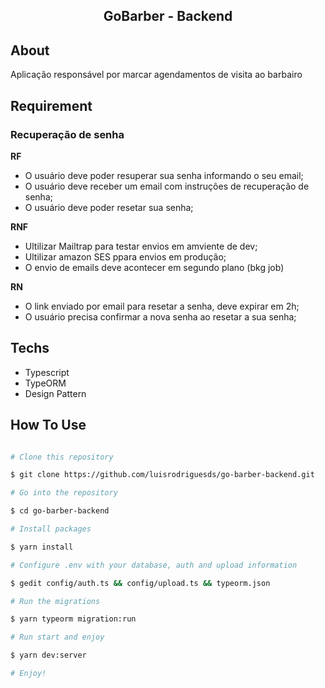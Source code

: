 <h2 align="center">
  GoBarber - Backend
</h2>

## About

Aplicação responsável por marcar agendamentos de visita ao barbairo

## Requirement

### Recuperação de senha

**RF**

- O usuário deve poder resuperar sua senha informando o seu email;
- O usuário deve receber um email com instruções de recuperação de senha;
- O usuário deve poder resetar sua senha;

**RNF**

- Ultilizar Mailtrap para testar envios em amviente de dev;
- Ultilizar amazon SES ppara envios em produção;
- O envio de emails deve acontecer em segundo plano (bkg job)

**RN**

- O link enviado por email para resetar a senha, deve expirar em 2h;
- O usuário precisa confirmar a nova senha ao resetar a sua senha;

## Techs

- Typescript
- TypeORM
- Design Pattern

## How To Use

```bash

# Clone this repository

$ git clone https://github.com/luisrodriguesds/go-barber-backend.git

# Go into the repository

$ cd go-barber-backend

# Install packages

$ yarn install

# Configure .env with your database, auth and upload information

$ gedit config/auth.ts && config/upload.ts && typeorm.json

# Run the migrations

$ yarn typeorm migration:run

# Run start and enjoy

$ yarn dev:server

# Enjoy!

```
